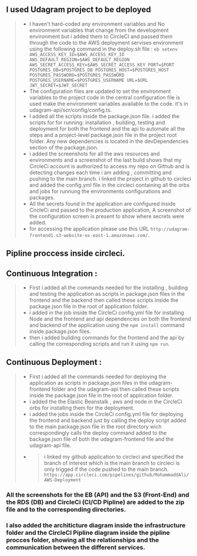 ## I used Udagram project to be deployed
> - I haven't hard-coded any environment variables and No environment variables that change from the development environment but i added them to CircleCI and passed them through the code to the AWS deployment servises environment using the following command in the deploy.sh file : `eb setenv AWS_ACCESS_KEY_ID=$AWS_ACCESS_KEY_ID AWS_DEFAULT_REGION=$AWS_DEFAULT_REGION AWS_SECRET_ACCESS_KEY=$AWS_SECRET_ACCESS_KEY PORT=$PORT POSTGRES_DB=$POSTGRES_DB POSTGRES_HOST=$POSTGRES_HOST POSTGRES_PASSWORD=$POSTGRES_PASSWORD POSTGRES_USERNAME=$POSTGRES_USERNAME URL=$URL JWT_SECRET=$JWT_SECRET`
> - The configuration files are updated to set the environment variables to the project code in the central configuration file is used make the environment variables available to the code. it's in udagram-api/scr/config/config.ts.
> - I added all the scripts inside the package.json file. i added the scripts for for running: installation , building, testing and deployment for both the frontend and the api to automate all the steps and a project-level package.json file in the project root folder. 
Any new dependencies is located in the devDependencies section of the package.json.
> - i added the screenshots for all the aws resources and environments and a screenshot of the last build shows that my CircleCi account is authorized to access my repo on Github and is detecting changes each time i am adding , committing and pushing to the main branch.
> i linked the project in github to circleci and added the config.yml file in the circleci containing all the orbs and jobs for runnung the environments configurations and packages.
> - All the secrets found in the application are configured inside CircleCi and passed to the production application, A screenshot of the configuration screen is present to show where secrets were added.
> - for accessing the application please use this URL `http://udagram-frontend1.s3-website-us-east-1.amazonaws.com/`.
 

## Pipline proccess inside circleci. 
## Continuous Integration :
> - First i added all the commands needed for the installing , building and testing the application as scripts in package.json files in the frontend and the backend then called these scripts inside the package.json file in the root of application folder.
>  - i added in the job inside the CircleCi config.yml file for installing Node and the frontend and api dependencies on both the frontend and backend of the application using the `npm install` command inside package.json files.
> - then i added building commands for the frontend and the api by calling the corresponding scripts and run it using `npm run`.

## Continuous Deployment : 
> - First i added all the commands needed for deploying the application as scripts in package.json files in the udagram-frontend folder and the udagram-api then called these scripts inside the package.json file in the root of application folder.
>  - i added the the Elastic Beanstalk , aws and node in the CircleCi orbs for installing them for the deployment.
>  - i added the jobs inside the CircleCi config.yml file for deploying the frontend and backend just by calling the deploy script added to the main package.json file in the root directory wich correspondingly calls the deploy command added to the backage.json file of both the udagram-frontend file and the udagram-api file.
> - > i linked my github application to circleci and specified the branch of interest which is the main branch to circleci is only trigged if the code pushed to the main branch.
> `https://app.circleci.com/pipelines/github/MohammaddAli/AWS-Deployment`


### All the screenshots for the EB (API) and the S3 (Front-End) and the RDS (DB) and CircleCi (CI/CD Pipline) are added to the zip file and to the corresponding directories.
### I also added the architicture diagram inside the infrastructure folder and the CircleCI Pipline diagram inside the pipline procces folder, showing all the relationships and the communication between the different services.
